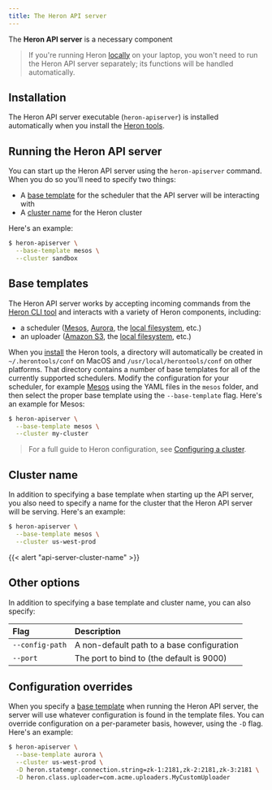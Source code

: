 ```yaml
---
title: The Heron API server
---
```


The **Heron API server** is a necessary component

> If you're running Heron [locally](../../getting-started) on your laptop, you won't need to run the Heron API server separately; its functions will be handled automatically.

## Installation

The Heron API server executable (`heron-apiserver`) is installed automatically when you install the [Heron tools](../../getting-started#step-1-download-the-heron-tools).

## Running the Heron API server

You can start up the Heron API server using the `heron-apiserver` command. When you do so you'll need to specify two things:

* A [base template](#base-templates) for the scheduler that the API server will be interacting with
* A [cluster name](#cluster-name) for the Heron cluster

Here's an example:

```bash
$ heron-apiserver \
  --base-template mesos \
  --cluster sandbox
```

## Base templates

The Heron API server works by accepting incoming commands from the [Heron CLI tool](../heron-cli) and interacts with a variety of Heron components, including:

* a scheduler ([Mesos](../deployment/schedulers/mesos), [Aurora](../deployment/schedulers/aurora), the [local filesystem](../deployment/schedulers/localfs), etc.)
* an uploader ([Amazon S3](../deployment/uploaders/s3), the [local filesystem](../deployment/uploaders/localfs), etc.)

When you [install](#installation) the Heron tools, a directory will automatically be created in `~/.herontools/conf` on MacOS and `/usr/local/herontools/conf` on other platforms. That directory contains a number of base templates for all of the currently supported schedulers. Modify the configuration for your scheduler, for example [Mesos](../deployment/schedulers/mesos) using the YAML files in the `mesos` folder, and then select the proper base template using the `--base-template` flag. Here's an example for Mesos:

```bash
$ heron-apiserver \
  --base-template mesos \
  --cluster my-cluster
```

> For a full guide to Heron configuration, see [Configuring a cluster](../deployment/configuration).

## Cluster name

In addition to specifying a base template when starting up the API server, you also need to specify a name for the cluster that the Heron API server will be serving. Here's an example:

```bash
$ heron-apiserver \
  --base-template mesos \
  --cluster us-west-prod
```

{{< alert "api-server-cluster-name" >}}

## Other options

In addition to specifying a base template and cluster name, you can also specify:

Flag | Description
:----|:-----------
`--config-path` | A non-default path to a base configuration
`--port` | The port to bind to (the default is 9000)

## Configuration overrides

When you specify a [base template](#base-templates) when running the Heron API server, the server will use whatever configuration is found in the template files. You can override configuration on a per-parameter basis, however, using the `-D` flag. Here's an example:

```bash
$ heron-apiserver \
  --base-template aurora \
  --cluster us-west-prod \
  -D heron.statemgr.connection.string=zk-1:2181,zk-2:2181,zk-3:2181 \
  -D heron.class.uploader=com.acme.uploaders.MyCustomUploader
```